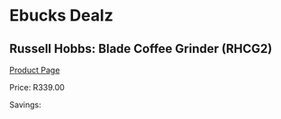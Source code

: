 
# Ebucks Dealz
## Russell Hobbs: Blade Coffee Grinder (RHCG2)
[Product Page](https://www.ebucks.com/web/shop/productSelected.do?prodId=801961477&catId=1233560628)

Price: R339.00

Savings: 


	